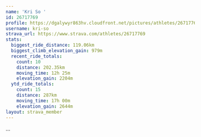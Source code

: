 ```yaml
---
name: 'Kri So '
id: 26717769
profile: https://dgalywyr863hv.cloudfront.net/pictures/athletes/26717769/7761026/13/large.jpg
username: kri-so
strava_url: https://www.strava.com/athletes/26717769
stats:
  biggest_ride_distance: 119.06km
  biggest_climb_elevation_gain: 979m
  recent_ride_totals:
    count: 10
    distance: 202.35km
    moving_time: 12h 25m
    elevation_gain: 2204m
  ytd_ride_totals:
    count: 15
    distance: 287km
    moving_time: 17h 00m
    elevation_gain: 2644m
layout: strava_member
--- 
```

...

